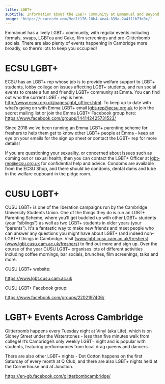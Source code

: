 ```yaml
---
title: LGBT+
subtitle: Information about the LGBT+ Community at Emmanuel and Beyond
image: 'https://ucarecdn.com/9ed1f176-10b4-4ea4-839a-2a4f11b73d8c/'
---
```

Emmanuel has a lively LGBT+ community, with regular events including formals, swaps, LGBTea and Cake, film screenings and pre-Glitterbomb socials. There are also plenty of events happening in Cambridge more broadly, so there’s lots to keep you occupied!

# ECSU LGBT+

ECSU has an LGBT+ rep whose job is to provide welfare support to LGBT+ students, lobby college on issues affecting LGBT+ students, and run social events to create a fun and friendly LGBT+ community at Emma. You can find out who the current LGBT+ rep is here: http://www.ecsu.org.uk/pages/lgbt_officer.html. To keep up to date with what’s going on with Emma LGBT+ email [lgbt-rep@ecsu.org.uk](mailto:lgbt-rep@ecsu.org.uk) to join the secret mailing list or join the Emma LGBT+ Facebook group here: <https://www.facebook.com/groups/144142425731523/>

Since 2018 we’ve been running an Emma LGBT+ parenting scheme for freshers to help them get to know other LGBT+ people at Emma - keep an eye on your emails for the sign up sheet or contact the LGBT+ rep for more details!

If you are questioning your sexuality, or concerned about issues such as coming out or sexual health, then you can contact the LGBT+ Officer at [lgbt-rep@ecsu.org.uk](mailto:lgbt-rep@ecsu.org.uk) for confidential help and advice. Condoms are available from the ECSU Shop, and there should be condoms, dental dams and lube in the welfare cupboard in the pidge room.

# CUSU LGBT+

CUSU LGBT+ is one of the liberation campaigns run by the Cambridge University Students Union. One of the things they do is run an LGBT+ Parenting Scheme, where you’ll get buddied up with other LGBT+ students (your “siblings”) as well as two LGBT+ students in older years (your “parents”). It's a fantastic way to make new friends and meet people who can answer any questions you might have about LGBT+ (and indeed non-LGBT+) things in Cambridge. Visit [www.lgbt.cusu.cam.ac.uk/freshers](www.lgbt.cusu.cam.ac.uk/freshers) to find out more and sign up. Over the course of the year CUSU LGBT+ organises lots of different activities including coffee mornings, bar socials, brunches, film screenings, talks and more.

CUSU LGBT+ website:

<https://www.lgbt.cusu.cam.ac.uk>

CUSU LGBT+ Facebook group:

<https://www.facebook.com/groups/2202197406/>

# LGBT+ Events Across Cambridge

Glitterbomb happens every Tuesday night at Vinyl (aka Life), which is on Sidney Street under the Waterstones - less than five minutes walk from college! It’s Cambridge’s only weekly LGBT+ night and is popular with students, featuring performances from local drag queens and dancers.

There are also other LGBT+ nights - Dot Cotton happens on the first Saturday of every month at Q Club, and there are also LGBT+ nights held at the Cornerhouse and at Junction.

<https://en-gb.facebook.com/glitterbombcambridge/>
